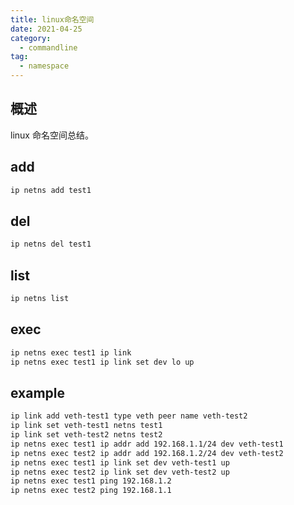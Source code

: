 ```yaml
---
title: linux命名空间
date: 2021-04-25
category:
  - commandline
tag:
  - namespace
---
```


## 概述

linux 命名空间总结。

## add

```bash
ip netns add test1
```

## del

```bash
ip netns del test1
```

## list

```bash
ip netns list
```

## exec

```bash
ip netns exec test1 ip link
ip netns exec test1 ip link set dev lo up
```

## example

```bash
ip link add veth-test1 type veth peer name veth-test2
ip link set veth-test1 netns test1
ip link set veth-test2 netns test2
ip netns exec test1 ip addr add 192.168.1.1/24 dev veth-test1
ip netns exec test2 ip addr add 192.168.1.2/24 dev veth-test2
ip netns exec test1 ip link set dev veth-test1 up
ip netns exec test2 ip link set dev veth-test2 up
ip netns exec test1 ping 192.168.1.2
ip netns exec test2 ping 192.168.1.1

```
